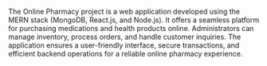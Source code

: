 The Online Pharmacy project is a web application developed using the MERN stack (MongoDB, React.js, and
Node.js). It offers a seamless platform for purchasing medications and health products online. Administrators
can manage inventory, process orders, and handle customer inquiries. The application ensures a user-friendly
interface, secure transactions, and efficient backend operations for a reliable online pharmacy experience.
